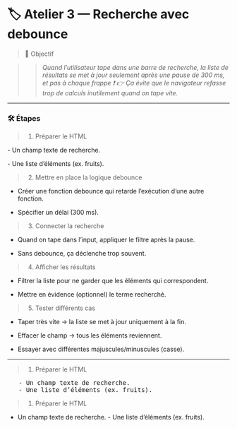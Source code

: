 # 🏷️ Atelier 3 — Recherche avec debounce  
>📝 Objectif

>>*Quand l’utilisateur tape dans une barre de recherche, la liste de résultats se met à jour seulement après une pause de 300 ms, et pas à chaque frappe :exclamation:
👉 Ça évite que le navigateur refasse trop de calculs  inutilement quand on tape vite.*
 ___

### 🛠️ Étapes

>1. Préparer le HTML

   \- Un champ texte de recherche.  

   \- Une liste d’éléments (ex. fruits).  

>2. Mettre en place la logique debounce

- Créer une fonction debounce qui retarde l’exécution d’une autre fonction.

- Spécifier un délai (300 ms).

>3. Connecter la recherche

- Quand on tape dans l’input, appliquer le filtre après la pause.

- Sans debounce, ça déclenche trop souvent.

>4. Afficher les résultats

- Filtrer la liste pour ne garder que les éléments qui correspondent.

- Mettre en évidence (optionnel) le terme recherché.

>5. Tester différents cas

- Taper très vite → la liste se met à jour uniquement à la fin.

- Effacer le champ → tous les éléments reviennent.

- Essayer avec différentes majuscules/minuscules (casse).
___

>1. Préparer le HTML

<pre>
   - Un champ texte de recherche.
   - Une liste d’éléments (ex. fruits).
</pre>  



>1. Préparer le HTML 

- Un champ texte de recherche. - Une liste d’éléments (ex. fruits).  


